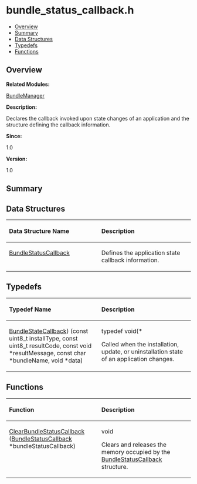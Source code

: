 # bundle\_status\_callback.h<a name="EN-US_TOPIC_0000001057747360"></a>

-   [Overview](#section365157127165626)
-   [Summary](#section1285246220165626)
-   [Data Structures](#nested-classes)
-   [Typedefs](#typedef-members)
-   [Functions](#func-members)

## **Overview**<a name="section365157127165626"></a>

**Related Modules:**

[BundleManager](bundlemanager.md)

**Description:**

Declares the callback invoked upon state changes of an application and the structure defining the callback information. 

**Since:**

1.0

**Version:**

1.0

## **Summary**<a name="section1285246220165626"></a>

## Data Structures<a name="nested-classes"></a>

<a name="table1672391868165626"></a>
<table><thead align="left"><tr id="row186282853165626"><th class="cellrowborder" valign="top" width="50%" id="mcps1.1.3.1.1"><p id="p760870885165626"><a name="p760870885165626"></a><a name="p760870885165626"></a>Data Structure Name</p>
</th>
<th class="cellrowborder" valign="top" width="50%" id="mcps1.1.3.1.2"><p id="p2046696430165626"><a name="p2046696430165626"></a><a name="p2046696430165626"></a>Description</p>
</th>
</tr>
</thead>
<tbody><tr id="row234406360165626"><td class="cellrowborder" valign="top" width="50%" headers="mcps1.1.3.1.1 "><p id="p1309670134165626"><a name="p1309670134165626"></a><a name="p1309670134165626"></a><a href="bundlestatuscallback.md">BundleStatusCallback</a></p>
</td>
<td class="cellrowborder" valign="top" width="50%" headers="mcps1.1.3.1.2 "><p id="p1278813123165626"><a name="p1278813123165626"></a><a name="p1278813123165626"></a>Defines the application state callback information. </p>
</td>
</tr>
</tbody>
</table>

## Typedefs<a name="typedef-members"></a>

<a name="table1797852399165626"></a>
<table><thead align="left"><tr id="row263763788165626"><th class="cellrowborder" valign="top" width="50%" id="mcps1.1.3.1.1"><p id="p1578777169165626"><a name="p1578777169165626"></a><a name="p1578777169165626"></a>Typedef Name</p>
</th>
<th class="cellrowborder" valign="top" width="50%" id="mcps1.1.3.1.2"><p id="p1569003227165626"><a name="p1569003227165626"></a><a name="p1569003227165626"></a>Description</p>
</th>
</tr>
</thead>
<tbody><tr id="row1585878610165626"><td class="cellrowborder" valign="top" width="50%" headers="mcps1.1.3.1.1 "><p id="p1786756160165626"><a name="p1786756160165626"></a><a name="p1786756160165626"></a><a href="bundlemanager.md#gad7ea6d0bf78db2d59e6d339c31819885">BundleStateCallback</a>) (const uint8_t installType, const uint8_t resultCode, const void *resultMessage, const char *bundleName, void *data)</p>
</td>
<td class="cellrowborder" valign="top" width="50%" headers="mcps1.1.3.1.2 "><p id="p1574856141165626"><a name="p1574856141165626"></a><a name="p1574856141165626"></a>typedef void(* </p>
<p id="p295446638165626"><a name="p295446638165626"></a><a name="p295446638165626"></a>Called when the installation, update, or uninstallation state of an application changes. </p>
</td>
</tr>
</tbody>
</table>

## Functions<a name="func-members"></a>

<a name="table271521178165626"></a>
<table><thead align="left"><tr id="row672446347165626"><th class="cellrowborder" valign="top" width="50%" id="mcps1.1.3.1.1"><p id="p2143533500165626"><a name="p2143533500165626"></a><a name="p2143533500165626"></a>Function</p>
</th>
<th class="cellrowborder" valign="top" width="50%" id="mcps1.1.3.1.2"><p id="p1905036408165626"><a name="p1905036408165626"></a><a name="p1905036408165626"></a>Description</p>
</th>
</tr>
</thead>
<tbody><tr id="row881276292165626"><td class="cellrowborder" valign="top" width="50%" headers="mcps1.1.3.1.1 "><p id="p874900502165626"><a name="p874900502165626"></a><a name="p874900502165626"></a><a href="bundlemanager.md#gae5e0593438f073199bf6d69e47a84975">ClearBundleStatusCallback</a> (<a href="bundlestatuscallback.md">BundleStatusCallback</a> *bundleStatusCallback)</p>
</td>
<td class="cellrowborder" valign="top" width="50%" headers="mcps1.1.3.1.2 "><p id="p1195133642165626"><a name="p1195133642165626"></a><a name="p1195133642165626"></a>void </p>
<p id="p985682753165626"><a name="p985682753165626"></a><a name="p985682753165626"></a>Clears and releases the memory occupied by the <a href="bundlestatuscallback.md">BundleStatusCallback</a> structure. </p>
</td>
</tr>
</tbody>
</table>

